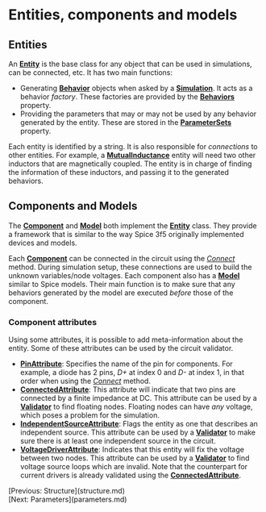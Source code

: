 # Entities, components and models

## Entities
An **[Entity](xref:SpiceSharp.Circuits.Entity)** is the base class for any object that can be used in simulations, can be connected, etc. It has two main functions:

- Generating **[Behavior](xref:SpiceSharp.Behaviors.Behavior)** objects when asked by a **[Simulation](xref:SpiceSharp.Simulations.Simulation)**. It acts as a behavior *factory*. These factories are provided by the **[Behaviors](xref:SpiceSharp.Circuits.Entity#SpiceSharp_Circuits_Entity_Behaviors)** property.
- Providing the parameters that may or may not be used by any behavior generated by the entity. These are stored in the **[ParameterSets](xref:SpiceSharp.Circuits.Entity#SpiceSharp_Circuits_Entity_ParameterSets)** property.

Each entity is identified by a string. It is also responsible for *connections* to other entities. For example, a **[MutualInductance](xref:SpiceSharp.Components.MutualInductance)** entity will need two other inductors that are magnetically coupled. The entity is in charge of finding the information of these inductors, and passing it to the generated behaviors.

## Components and Models
The **[Component](xref:SpiceSharp.Components.Component)** and **[Model](xref:SpiceSharp.Components.Model)** both implement the **[Entity](xref:SpiceSharp.Circuits.Entity)** class. They provide a framework that is similar to the way Spice 3f5 originally implemented devices and models.

Each **[Component](xref:SpiceSharp.Components.Component)** can be connected in the circuit using the *[Connect](xref:SpiceSharp.Components.Component#SpiceSharp_Components_Component_Connect_System_String___)* method. During simulation setup, these connections are used to build the unknown variables/node voltages. Each component also has a **[Model](xref:SpiceSharp.Components.Model)** similar to Spice models. Their main function is to make sure that any behaviors generated by the model are executed *before* those of the component.

### Component attributes
Using some attributes, it is possible to add meta-information about the entity. Some of these attributes can be used by the circuit validator.

- **[PinAttribute](xref:SpiceSharp.Attributes.PinAttribute)**: Specifies the name of the pin for components. For example, a diode has 2 pins, *D+* at index 0 and *D-* at index 1, in that order when using the *[Connect](xref:SpiceSharp.Components.Component#SpiceSharp_Components_Component_Connect_System_String___)* method.
- **[ConnectedAttribute](xref:SpiceSharp.Attributes.ConnectedAttribute)**: This attribute will indicate that two pins are connected by a finite impedance at DC. This attribute can be used by a **[Validator](xref:SpiceSharp.Circuits.Validator)** to find floating nodes. Floating nodes can have *any* voltage, which poses a problem for the simulation.
- **[IndependentSourceAttribute](xref:SpiceSharp.Attributes.IndependentSourceAttribute)**: Flags the entity as one that describes an independent source. This attribute can be used by a **[Validator](xref:SpiceSharp.Circuits.Validator)** to make sure there is at least one independent source in the circuit.
- **[VoltageDriverAttribute](xref:SpiceSharp.Attributes.VoltageDriverAttribute)**: Indicates that this entity will fix the voltage between two nodes. This attribute can be used by a **[Validator](xref:SpiceSharp.Circuits.Validator)** to find voltage source loops which are invalid. Note that the counterpart for current drivers is already validated using the **[ConnectedAttribute](xref:SpiceSharp.Attributes.ConnectedAttribute)**.

<div class="pull-left">[Previous: Structure](structure.md)</div> <div class="pull-right">[Next: Parameters](parameters.md)</p>
